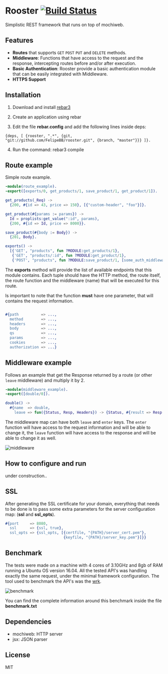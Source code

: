 # Rooster [![Build Status](https://travis-ci.org/fbeline/rooster.svg?branch=master)](https://travis-ci.org/FelipeBB/rooster) 
Simplistic REST framework that runs on top of mochiweb.
## Features
- **Routes** that supports `GET` `POST` `PUT` and `DELETE` methods.
- **Middleware**: Functions that have access to the request and the response, intercepting routes before and/or after execution.
- **Basic Authentication**: Rooster provide a basic authentication module that can be easily integrated with Middleware.
- **HTTPS Support**

## Installation
1) Download and install [rebar3](https://www.rebar3.org/)

2) Create an application using rebar

3) Edit the file **rebar.config** and add the following lines inside deps:

`{deps, [ {rooster, ".*", {git, "git://github.com/FelipeBB/rooster.git", {branch, "master"}}} ]}.`

4) Run the command: rebar3 compile

## Route example
Simple route example.

```Erlang
-module(route_example).
-export([exports/0, get_products/1, save_product/1, get_product/1]).

get_products(_Req) ->
  {200, #{id => 43, price => 150}, [{"custom-header", "foo"}]}.

get_product(#{params := params}) ->
  Id = proplists:get_value(":id", params),
  {200, #{id => Id, price => 8000}}.

save_product(#{body := Body}) ->
  {201, Body}.

exports() ->
  [{'GET', "products", fun ?MODULE:get_products/1},
   {'GET', "products/:id", fun ?MODULE:get_product/1},
   {'POST', "products", fun ?MODULE:save_product/1, [some_auth_middleware_name]}].
```

The **exports** method will provide the list of available endpoints that this module contains. Each tuple should have the HTTP method, the route itself, the route function and the middleware (name) that will be executed for this route. 

Is important to note that the function **must** have one parameter, that will contains the request information.

```erlang

#{path          => ...,
  method        => ...,
  headers       => ...,
  body          => ...,
  qs            => ...,
  params        => ...,
  cookies       => ...,
  authorization => ...}
```

## Middleware example

Follows an example that get the Response returned by a route (or other `leave` middleware) and multiply it by 2.

```Erlang
-module(middleware_example).
-export([double/0]).

double() ->
  #{name  => double,
    leave => fun({Status, Resp, Headers}) -> {Status, #{result => Resp * 2}, Headers} end}.
```

The middleware map can have both `leave` and `enter` keys. The `enter` function will have access to the request information and will be able to change it, the `leave` function will have access to the response and will be able to change it as well.

![middleware](https://user-images.githubusercontent.com/5730881/31311878-008f3808-ab8c-11e7-9712-cbd0047321ef.png)

## How to configure and run

under construction..

## SSL
After generating the SSL certificate for your domain, everything that needs to be done is to pass some extra parameters for the server configuration map: (**ssl** and **ssl_opts**).

```Erlang
#{port     => 8080,
  ssl      => {ssl, true},
  ssl_opts => {ssl_opts, [{certfile, "{PATH}/server_cert.pem"},
                          {keyfile, "{PATH}/server_key.pem"}]}}
```

## Benchmark

The tests were made on a machine with 4 cores of 3.10GHz and 8gb of RAM running a Ubuntu OS version 16.04. All the tested API's was handling exactly the same request, under the minimal framework configuration.
The tool used to benchmark the API's was the [wrk](https://github.com/wg/wrk).


![benchmark](https://cloud.githubusercontent.com/assets/5730881/23285787/09a2bfb8-fa12-11e6-990e-6a7014f52122.png)


You can find the complete information around this benchmark inside the file **benchmark.txt**


## Dependencies
- mochiweb: HTTP server
- jsx: JSON parser

## License
MIT
